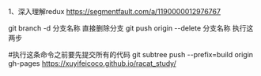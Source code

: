  1、深入理解redux https://segmentfault.com/a/1190000012976767 

  git branch -d 分支名称  直接删除分支
 git push origin --delete 分支名称    执行这两步


#执行这条命令之前要先提交所有的代码
 git subtree push --prefix=build origin gh-pages
https://xuyifeicoco.github.io/racat_study/

